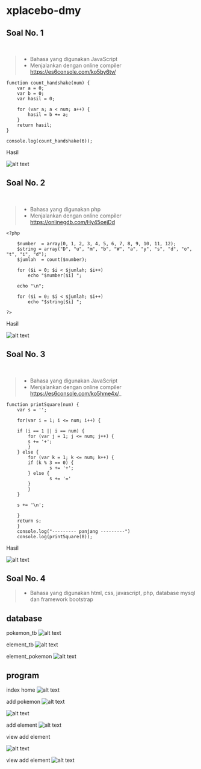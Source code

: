 # xplacebo-dmy
## Soal No. 1
<br/>

> * Bahasa yang digunakan JavaScript
> * Menjalankan dengan online compiler https://es6console.com/ko5by6tv/

	function count_handshake(num) {
        var a = 0;
        var b = 0;
        var hasil = 0;

        for (var a; a < num; a++) {
            hasil = b += a;
        }
        return hasil;   
    }

    console.log(count_handshake(6));
    
<p>Hasil</p>

![alt text](https://github.com/xplacebo/xplacebo-dmy/blob/main/screenshot/soal%201.png)

## Soal No. 2
<br />

> * Bahasa yang digunakan php
> * Menjalankan dengan online compiler https://onlinegdb.com/Hy45oejDd

	<?php

        $number  = array(0, 1, 2, 3, 4, 5, 6, 7, 8, 9, 10, 11, 12);
        $string = array("D", "u", "m", "b", "W", "a", "y", "s", "d", "o", "t", "i", "d");
        $jumlah  = count($number);

        for ($i = 0; $i < $jumlah; $i++)
            echo "$number[$i] ";

        echo "\n";

        for ($i = 0; $i < $jumlah; $i++)
            echo "$string[$i] ";

    ?>
    
<p>Hasil</p>

![alt text](https://github.com/xplacebo/xplacebo-dmy/blob/main/screenshot/soal%202.png)


## Soal No. 3
<br />

> * Bahasa yang digunakan JavaScript
> * Menjalankan dengan online compiler https://es6console.com/ko5hme4x/_

	function printSquare(num) {
        var s = '';

        for(var i = 1; i <= num; i++) {

        if (i == 1 || i == num) {
            for (var j = 1; j <= num; j++) {
            s += '+';
            }
        } else {
            for (var k = 1; k <= num; k++) {
            if (k % 3 == 0) {
                    s += '+';
            } else {
                    s += '='
            }
            }
        }

        s += '\n';

        }
        return s;
        }
        console.log("--------- panjang ---------")
        console.log(printSquare(8));

    
<p>Hasil</p>

![alt text](https://github.com/xplacebo/xplacebo-dmy/blob/main/screenshot/soal%203.png)


## Soal No. 4
> * Bahasa yang digunakan html, css, javascript, php, database mysql dan framework bootstrap

## database

pokemon_tb
![alt text](https://github.com/xplacebo/xplacebo-dmy/blob/main/4a/pokemon_tb.png)


element_tb
![alt text](https://github.com/xplacebo/xplacebo-dmy/blob/main/4a/element_tb.png)

element_pokemon
![alt text](https://github.com/xplacebo/xplacebo-dmy/blob/main/4a/element_pokemon.png)


## program

index home
![alt text](https://github.com/xplacebo/xplacebo-dmy/blob/main/4b/ss/index.png)

add pokemon
![alt text](https://github.com/xplacebo/xplacebo-dmy/blob/main/4b/ss/pokemon.png)

![alt text](https://github.com/xplacebo/xplacebo-dmy/blob/main/4b/ss/view%20add%20pokemon.png)

add element
![alt text](https://github.com/xplacebo/xplacebo-dmy/blob/main/4b/ss/add%20element.png)

view add element

![alt text](https://github.com/xplacebo/xplacebo-dmy/blob/main/4b/ss/add%20element%202.png)

view add element
![alt text](https://github.com/xplacebo/xplacebo-dmy/blob/main/4b/ss/add%20element%20coba.png)

